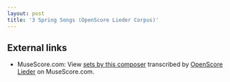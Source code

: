 ```yaml
---
layout: post
title: '3 Spring Songs (OpenScore Lieder Corpus)'
---
```


## External links

- MuseScore.com: View [sets by this composer] transcribed by [OpenScore Lieder] on MuseScore.com.

[sets by this composer]: https://musescore.com/openscore-lieder-corpus/sets/5103585
[OpenScore Lieder]: https://musescore.com/openscore-lieder-corpus

